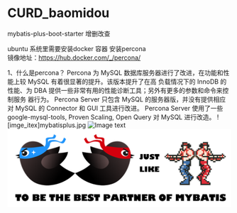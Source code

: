 # CURD_baomidou
mybatis-plus-boot-starter 增删改查

ubuntu 系统里需要安装docker 容器
安装percona  
镜像地址：https://hub.docker.com/_/percona/

1、什么是percona？
Percona 为 MySQL 数据库服务器进行了改进，在功能和性能上较 MySQL 有着很显著的提升。该版本提升了在高 负载情况下的 InnoDB 的性能、为 DBA 提供一些非常有用的性能诊断工具；另外有更多的参数和命令来控制服务 器行为。
Percona Server 只包含 MySQL 的服务器版，并没有提供相应对 MySQL 的 Connector 和 GUI 工具进行改进。
Percona Server 使用了一些 google-mysql-tools, Proven Scaling, Open Query 对 MySQL 进行改造。 
![imge_itex]mybatisplus.jpg
![Image text](web/2020-01-03_091540.png)
![Image text](mybatisplus.jpg)
